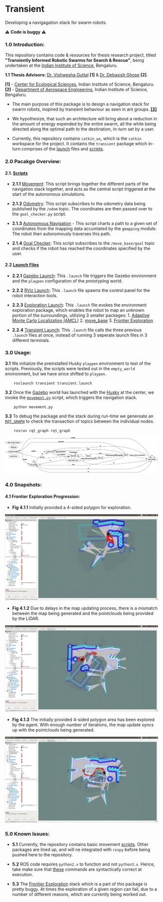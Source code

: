 
# Transient

Developing a navigagation stack for swarm robots.

:warning: **Code is buggy** :warning:

### 1.0 Introduction:

This repository contains code & resources for thesis research project, titled **"Transiently Informed Robotic Swarms for Search & Rescue"**, being undertaken at the <a title="IISc" href="https://iisc.ac.in" target="_blank">Indian Institute of Science</a>, Bengaluru.

**1.1 Thesis Advisors:** <a title="Professor Guttal" href="https://teelabiisc.wordpress.com/curriculum-vitae/" target="_blank">Dr. Vishwesha Guttal</a> **[1]** & <a title="Professor Ghose" href="http://aero.iisc.ac.in/people/debasish-ghose/" target="_blank">Dr. Debasish Ghose</a> **[2]**.

**[1]** - <a title="CES, IISc" href="http://ces.iisc.ernet.in" target="_blank">Center for Ecological Sciences</a>, Indian Institute of Science, Bengaluru.
<br>
**[2]** - <a title="Aerospace Engineering, IISc" href="http://www.aero.iisc.ernet.in" target="_blank">Department of Aerospace Engineering</a>, Indian Institute of Science, Bengaluru.

- The main purpose of this package is to design a navigation stack for swarm robots, inspired by transient behaviour as seen in ant groups. <a title="Gelblum et al" href="https://www.nature.com/articles/ncomms8729" target="_blank">**[3]**</a>

- We hypothesize, that such an architecture will bring about a reduction in the amount of energy expended by the entire swarm, all the while being directed along the optimal path to the destination, in-turn set by a user.

- Currently, this repository contains ```catkin_ws```, which is the ```catkin``` workspace for the project. It contains the ```transient``` package which in-turn comprises of the [launch](https://github.com/SarthakJShetty/Transient/tree/master/catkin_ws/src/transient/launch) files and [scripts](https://github.com/SarthakJShetty/Transient/tree/master/catkin_ws/src/transient/scripts).

### 2.0 Pacakge Overview:

#### 2.1. [Scripts](https://github.com/SarthakJShetty/Transient/tree/master/catkin_ws/src/transient/scripts)
	
- **2.1.1** [Movement](https://github.com/SarthakJShetty/Transient/blob/master/catkin_ws/src/transient/scripts/movement.py): This script brings together the different parts of the navigation stack together, and acts as the central script triggered at the start of the autonomous simulations.

- **2.1.2** [Odometry](https://github.com/SarthakJShetty/Transient/blob/master/catkin_ws/src/transient/scripts/odometry.py): This script subscribes to the odometry data being published by the ```/odom``` topic. The coordinates are then passed over to the ```goal_checker.py``` script.
	
- **2.1.3** [Autonomous Navigation](https://github.com/SarthakJShetty/Transient/blob/master/catkin_ws/src/transient/scripts/autonomous_navigation.py) - This script charts a path to a given set of coordinates from the mapping data accumlated by the ```gmapping``` module. The robot then autonomously traverses this path.
	
- **2.1.4** [Goal Checker](https://github.com/SarthakJShetty/Transient/blob/master/catkin_ws/src/transient/scripts/goal_checker.py): This script subscribes to the ```/move_base/goal``` topic and checks if the robot has reached the coordinates specified by the user.

#### 2.2 [Launch Files](https://github.com/SarthakJShetty/Transient/tree/master/catkin_ws/src/transient/launch)

- **2.2.1** [Gazebo Launch](https://github.com/SarthakJShetty/Transient/blob/master/catkin_ws/src/transient/launch/transient_gazebo.launch): This ```.launch``` file triggers the Gazebo environment and the ```playpen``` configuration of the prototyping world.
	
- **2.2.2** [RViz Launch](https://github.com/SarthakJShetty/Transient/blob/master/catkin_ws/src/transient/launch/transient_rviz.launch): This ```.launch``` file spawns the control panel for the robot interaction tools.
	
- **2.2.3** [Exploration Launch](https://github.com/SarthakJShetty/Transient/blob/master/catkin_ws/src/transient/launch/transient_exploration.launch): This ```.launch``` file evokes the environment exploration package, which enables the robot to map an unknown portion of the surroundings, utilizing 3 smaller packages: 1. [Adaptive Monte Carlo Localization (AMCL)](http://wiki.ros.org/amcl) 2. [move_base](http://wiki.ros.org/move_base) 3. [Frontier Exploration](http://wiki.ros.org/frontier_exploration)

- **2.2.4** [Transient Launch](https://github.com/SarthakJShetty/Transient/blob/master/catkin_ws/src/transient/launch/transient.launch): This ```.launch``` file calls the three previous ```.launch``` files at once, instead of running 3 seperate launch files in 3 different terminals.

### 3.0 Usage:

**3.1** We initialize the preinstalled Husky ```playpen``` environment to test of the scripts. Previously, the scripts were tested out in the ```empty_world``` environment, but we have since shifted to ```playpen```.
		
		roslaunch transient transient.launch

**3.2** Once the <a title="Gazebo" href="http://gazebosim.org/" target="_blank">Gazebo</a> world has launched with the <a title="Husky!" href="https://www.clearpathrobotics.com/husky-unmanned-ground-vehicle-robot/" target="_blank">Husky</a> at the center, we invoke the [```movement.py```](https://github.com/SarthakJShetty/Transient/blob/master/catkin_ws/src/transient/scripts/movement.py) script, which triggers the navigation stack.
		
		python movement.py

**3.3** To debug the package and the stack during run-time we genereate an [```RQT_GRAPH```](http://wiki.ros.org/rqt_graph) to check the transaction of topics between the individual nodes.

		rosrun rqt_graph rqt_graph

![RQT_GRAPH](https://raw.githubusercontent.com/SarthakJShetty/Transient/master/pictures/RQT_Graph.png "RQT_GRAPH")

### 4.0 Snapshots:

#### 4.1 Frontier Exploration Progression:

- **Fig 4.1.1**
Initially provided a 4-sided polygon for exploration.

![Frontier Exploration 1](https://raw.githubusercontent.com/SarthakJShetty/Transient/master/pictures/Map_1.png "Frontier Exploration 1")

- **Fig 4.1.2**
Due to delays in the map updating process, there is a mismatch between the map being generated and the pointclouds being provided by  the LiDAR.

![Frontier Exploration 2](https://raw.githubusercontent.com/SarthakJShetty/Transient/master/pictures/Map_2.png "Frontier Exploration 2")

- **Fig 4.1.3**
The initially provided 4-sided polygon area has been explored by the agent. With enough number of iterations, the map update syncs up with the pointclouds being generated.

![Frontier Exploration 3](https://raw.githubusercontent.com/SarthakJShetty/Transient/master/pictures/Map_3.png "Frontier Exploration 3")

### 5.0 Known Issues:

- **5.1** Currently, the repository contains basic movement <a title="Movement Code!" href="https://github.com/SarthakJShetty/Transient/blob/master/movement.py">scripts</a>. Other packages are lined up, and will ne integrated with ```rospy``` before being pushed here to the repository.

- **5.2** ROS code requires ```python2.x``` to function and not ```python3.x```. Hence, take make sure that <a title="Python 2.x" href="https://github.com/SarthakJShetty/Transient#usage">these</a> commands are syntactically correct at execution.

- **5.3** The [Frontier Exploration](http://wiki.ros.org/husky_navigation/Tutorials/Husky%20Frontier%20Exploration%20Demo) stack which is a part of this package is pretty buggy. At times the exploration of a given region can fail, due to a number of different reasons, which are currently being worked out.